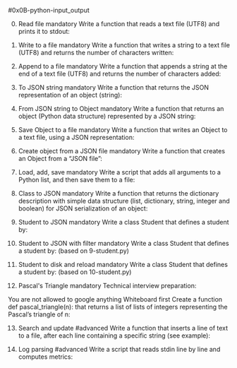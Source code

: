 #0x0B-python-input_output

0. Read file
mandatory
Write a function that reads a text file (UTF8) and prints it to stdout:

1. Write to a file
mandatory
Write a function that writes a string to a text file (UTF8) and returns the number of characters written:

2. Append to a file
mandatory
Write a function that appends a string at the end of a text file (UTF8) and returns the number of characters added:

3. To JSON string
mandatory
Write a function that returns the JSON representation of an object (string):

4. From JSON string to Object
mandatory
Write a function that returns an object (Python data structure) represented by a JSON string:

5. Save Object to a file
mandatory
Write a function that writes an Object to a text file, using a JSON representation:

6. Create object from a JSON file
mandatory
Write a function that creates an Object from a “JSON file”:

7. Load, add, save
mandatory
Write a script that adds all arguments to a Python list, and then save them to a file:

8. Class to JSON
mandatory
Write a function that returns the dictionary description with simple data structure (list, dictionary, string, integer and boolean) for JSON serialization of an object:

9. Student to JSON
mandatory
Write a class Student that defines a student by:

10. Student to JSON with filter
mandatory
Write a class Student that defines a student by: (based on 9-student.py)

11. Student to disk and reload
mandatory
Write a class Student that defines a student by: (based on 10-student.py)

12. Pascal's Triangle
mandatory
Technical interview preparation:

You are not allowed to google anything
Whiteboard first
Create a function def pascal_triangle(n): that returns a list of lists of integers representing the Pascal’s triangle of n:

13. Search and update
#advanced
Write a function that inserts a line of text to a file, after each line containing a specific string (see example):

14. Log parsing
#advanced
Write a script that reads stdin line by line and computes metrics:
